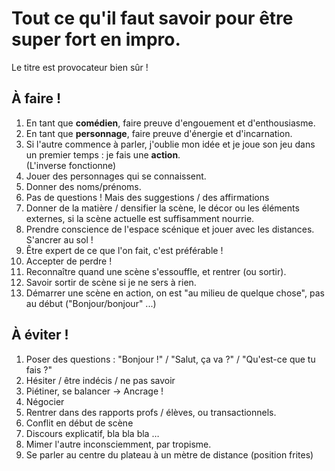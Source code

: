 # Tout ce qu'il faut savoir pour être super fort en impro.

Le titre est provocateur bien sûr !

## À faire !
1. En tant que **comédien**, faire preuve d'engouement et d'enthousiasme.
2. En tant que **personnage**, faire preuve d'énergie et d'incarnation.
3. Si l'autre commence à parler, j'oublie mon idée et je joue son jeu dans un premier temps : je fais une **action**.  
(L'inverse fonctionne)
4. Jouer des personnages qui se connaissent.
5. Donner des noms/prénoms.
6. Pas de questions ! Mais des suggestions / des affirmations
7. Donner de la matière / densifier la scène, le décor ou les éléments externes, si la scène actuelle est suffisamment nourrie.
8. Prendre conscience de l'espace scénique et jouer avec les distances. S'ancrer au sol !
9. Être expert de ce que l'on fait, c'est préférable !
10. Accepter de perdre !
11. Reconnaître quand une scène s'essouffle, et rentrer (ou sortir).
12. Savoir sortir de scène si je ne sers à rien.
13. Démarrer une scène en action, on est "au milieu de quelque chose", pas au début ("Bonjour/bonjour" ...) 


## À éviter !
1. Poser des questions : "Bonjour !" / "Salut, ça va ?" / "Qu'est-ce que tu fais ?"
2. Hésiter / être indécis / ne pas savoir
3. Piétiner, se balancer → Ancrage !
4. Négocier
5. Rentrer dans des rapports profs / élèves, ou transactionnels.
6. Conflit en début de scène
7. Discours explicatif, bla bla bla …
8. Mimer l'autre inconsciemment, par tropisme.
9. Se parler au centre du plateau à un mètre de distance (position frites)